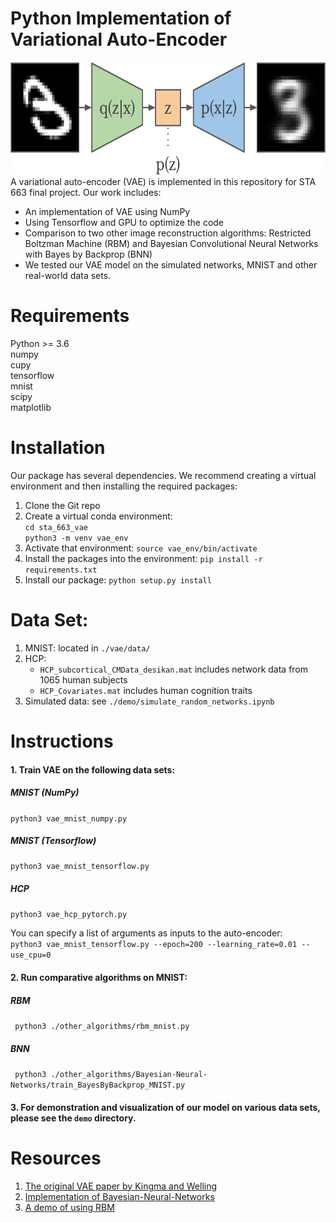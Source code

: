 # Python Implementation of Variational Auto-Encoder

<img src="https://github.com/yizi0511/sta_663_vae/blob/master/demo/vae.png" width="1000" height="180">
A variational auto-encoder (VAE) is implemented in this repository for STA 663 final project. Our work includes:

- An implementation of VAE using NumPy
- Using Tensorflow and GPU to optimize the code
- Comparison to two other image reconstruction algorithms: Restricted Boltzman Machine (RBM) and Bayesian Convolutional Neural Networks with Bayes by Backprop (BNN)
- We tested our VAE model on the simulated networks, MNIST and other real-world data sets.

# Requirements
Python >= 3.6 <br/>
numpy <br/>
cupy <br/>
tensorflow <br/>
mnist <br/>
scipy <br/>
matplotlib <br/>

# Installation

Our package has several dependencies. We recommend creating a virtual environment and then installing the required packages:

1. Clone the Git repo
2. Create a virtual conda environment: <br/>
```cd sta_663_vae``` <br/>
```python3 -m venv vae_env```
3. Activate that environment: ```source vae_env/bin/activate```
4. Install the packages into the environment: ```pip install -r requirements.txt```
5. Install our package: ```python setup.py install```

# Data Set:

1. MNIST: located in `./vae/data/`
2. HCP:
   - ```HCP_subcortical_CMData_desikan.mat``` includes network data from 1065 human subjects
   - ```HCP_Covariates.mat``` includes human cognition traits 
3. Simulated data: see ```./demo/simulate_random_networks.ipynb```


# Instructions

#### 1. Train VAE on the following data sets: <br/>

##### MNIST (NumPy)
```python3 vae_mnist_numpy.py``` <br/>
##### MNIST (Tensorflow)
```python3 vae_mnist_tensorflow.py``` <br/>
##### HCP 
```python3 vae_hcp_pytorch.py``` <br/>

You can specify a list of arguments as inputs to the auto-encoder: <br/>
```python3 vae_mnist_tensorflow.py --epoch=200 --learning_rate=0.01 --use_cpu=0``` <br/>

#### 2. Run comparative algorithms on MNIST: <br/>

##### RBM 
``` python3 ./other_algorithms/rbm_mnist.py``` <br/>
##### BNN 
``` python3 ./other_algorithms/Bayesian-Neural-Networks/train_BayesByBackprop_MNIST.py``` <br/>

#### 3. For demonstration and visualization of our model on various data sets, please see the ```demo``` directory. 


# Resources

1. [The original VAE paper by Kingma and Welling](https://arxiv.org/abs/1312.6114)
2. [Implementation of Bayesian-Neural-Networks](https://github.com/JavierAntoran/Bayesian-Neural-Networks)
2. [A demo of using RBM](https://www.kaggle.com/nicw102168/restricted-boltzmann-machine-rbm-on-mnist)

